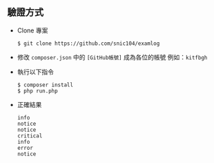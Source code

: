## 驗證方式

* Clone 專案

	```
	$ git clone https://github.com/snic104/examlog
	```

* 修改 `composer.json` 中的 `[GitHub帳號]` 成為各位的帳號 例如：`kitfbgh`

* 執行以下指令

	```
	$ composer install
	$ php run.php
	```

* 正確結果

	```
	info
	notice
	notice
	critical
	info
	error
	notice
	```
